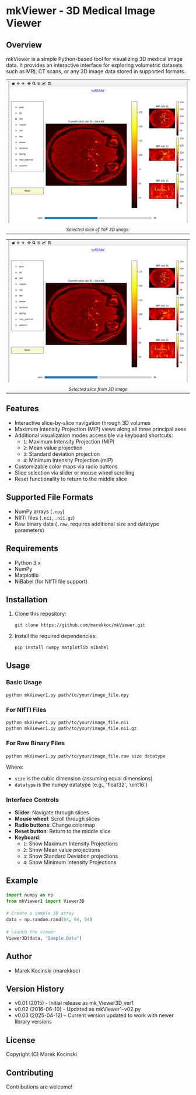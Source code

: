# mkViewer - 3D Medical Image Viewer

## Overview
mkViewer is a simple Python-based tool for visualizing 3D medical image data. It provides an interactive interface for exploring volumetric datasets such as MRI, CT scans, or any 3D image data stored in supported formats.

<table align="center">
  <tr><td align="center"><img src="figs/fig1.png" alt="viewer.png"></td></tr>
  <tr><td align="center"><i><span style="font-size:smaller;">Selected slice of ToF 3D image.</span></i></td></tr>
</table>

<table align="center">
  <tr><td align="center"><img src="figs/fig1.png" alt="Results"></td></tr>
  <tr><td align="center"><i><span style="font-size:smaller;">Selected slice from 3D image</span></i></td></tr>
</table>

## Features
- Interactive slice-by-slice navigation through 3D volumes
- Maximum Intensity Projection (MIP) views along all three principal axes
- Additional visualization modes accessible via keyboard shortcuts:
  - `1`: Maximum Intensity Projection (MIP)
  - `2`: Mean value projection
  - `3`: Standard deviation projection
  - `4`: Minimum Intensity Projection (mIP)
- Customizable color maps via radio buttons
- Slice selection via slider or mouse wheel scrolling
- Reset functionality to return to the middle slice

## Supported File Formats
- NumPy arrays (`.npy`)
- NIfTI files (`.nii`, `.nii.gz`)
- Raw binary data (`.raw`, requires additional size and datatype parameters)

## Requirements
- Python 3.x
- NumPy
- Matplotlib
- NiBabel (for NIfTI file support)

## Installation
1. Clone this repository:
   ```
   git clone https://github.com/marekkoc/mkViewer.git
   ```

2. Install the required dependencies:
   ```
   pip install numpy matplotlib nibabel
   ```

## Usage
### Basic Usage
```
python mkViewer1.py path/to/your/image_file.npy
```

### For NIfTI Files
```
python mkViewer1.py path/to/your/image_file.nii
python mkViewer1.py path/to/your/image_file.nii.gz
```

### For Raw Binary Files
```
python mkViewer1.py path/to/your/image_file.raw size datatype
```
Where:
- `size` is the cubic dimension (assuming equal dimensions)
- `datatype` is the numpy datatype (e.g., 'float32', 'uint16')

### Interface Controls
- **Slider**: Navigate through slices
- **Mouse wheel**: Scroll through slices
- **Radio buttons**: Change colormap
- **Reset button**: Return to the middle slice
- **Keyboard**:
  - `1`: Show Maximum Intensity Projections
  - `2`: Show Mean value projections
  - `3`: Show Standard Deviation projections
  - `4`: Show Minimum Intensity Projections

## Example
```python
import numpy as np
from mkViewer1 import Viewer3D

# Create a sample 3D array
data = np.random.rand(64, 64, 64)

# Launch the viewer
Viewer3D(data, "Sample Data")
```

## Author
- Marek Kocinski (marekkoc)

## Version History
- v0.01 (2015) - Initial release as mk_Viewer3D_ver1
- v0.02 (2016-06-10) - Updated as mkViewer1-v02.py
- v0.03 (2025-04-12) - Current version updated to work with newer library versions

## License
Copyright (C) Marek Kocinski

## Contributing
Contributions are welcome!

